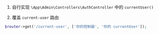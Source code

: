 1. 自行实现 `\App\Admin\Controllers\AuthController` 中的 `currentUser()`

2.  覆盖 `current-user` 路由

```php
$router->get('/current-user', ['你的控制器', '你的 currentUser']);
```
